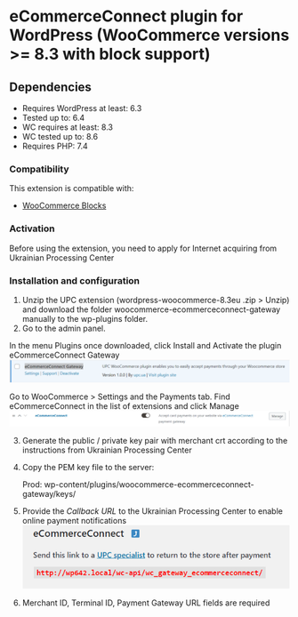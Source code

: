 # eCommerceConnect plugin for WordPress (WooCommerce versions >= 8.3 with block support)

## Dependencies
- Requires WordPress at least: 6.3
- Tested up to: 6.4
- WC requires at least: 8.3
- WC tested up to: 8.6
- Requires PHP: 7.4

### Compatibility
This extension is compatible with:
- [WooCommerce Blocks](https://woo.com/document/cart-checkout-blocks-status/)

### Activation
Before using the extension, you need to apply for Internet acquiring from Ukrainian Processing Center

### Installation and configuration
1. Unzip the UPC extension (wordpress-woocommerce-8.3eu .zip > Unzip) and download the folder woocommerce-ecommerceconnect-gateway manually to the wp-plugins folder.
2. Go to the admin panel.

In the menu Plugins once downloaded, click Install and Activate the plugin eCommerceConnect Gateway
![eCommerceConnect Gateway](image-1.png)

Go to WooCommerce > Settings and the Payments tab. Find eCommerceConnect in the list of extensions and click Manage
![WooCommerce](image-2.png)

3. Generate the public / private key pair with merchant crt according to the instructions from Ukrainian Processing Center
4. Copy the PEM key file to the server:
   
   Prod: wp-content/plugins/woocommerce-ecommerceconnect-gateway/keys/
   
5. Provide the *Callback URL* to the Ukrainian Processing Center to enable online payment notifications   
![notify url](image.png)

6. Merchant ID, Terminal ID, Payment Gateway URL fields are required
